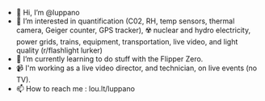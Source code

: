 - 👋 Hi, I’m @luppano
- 👀 I’m interested in quantification (C02, RH, temp sensors, thermal camera, Geiger counter, GPS tracker), ☢️ nuclear and hydro electricity, power grids, trains, equipment, transportation, live video, and light quality (r/flashlight lurker)
- 🌱 I’m currently learning to do stuff with the Flipper Zero.
- 📹 I'm working as a live video director, and technician, on live events (no TV).
- 📫 How to reach me : lou.lt/luppano

<!---
luppano/luppano is a ✨ special ✨ repository because its `README.md` (this file) appears on your GitHub profile.
You can click the Preview link to take a look at your changes.
--->
